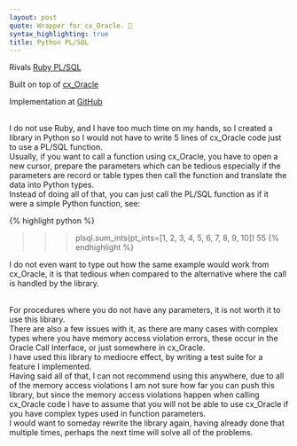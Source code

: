 ```yaml
---
layout: post
quote: Wrapper for cx_Oracle. 🐍
syntax_highlighting: true
title: Python PL/SQL
---
```


Rivals [Ruby PL/SQL](https://github.com/rsim/ruby-plsql)

Built on top of [cx_Oracle](https://pypi.org/project/cx-Oracle/)

Implementation at [GitHub](https://github.com/LatvianPython/python_plsql)

<br>
I do not use Ruby, and I have too much time on my hands, so I created a library in Python
so I would not have to write 5 lines of cx_Oracle code just to use a PL/SQL function. 

<br>
Usually, if you want to call a function using cx_Oracle, you have to open a new cursor, prepare the parameters 
which can be tedious especially if the parameters are record or table types then call the function and translate
the data into Python types.

<br>
Instead of doing all of that, you can just call the PL/SQL function as if it were a simple Python function, see:

{% highlight python %}
>>>plsql.sum_ints(pt_ints=[1, 2, 3, 4, 5, 6, 7, 8, 9, 10])
55
{% endhighlight %}

I do not even want to type out how the same example would work from cx_Oracle, it is that tedious when compared
to the alternative where the call is handled by the library.

<br>
For procedures where you do not have any parameters, it is not worth it to use this library.

<br>
There are also a few issues with it, as there are many cases with complex types where you have memory access violation
errors, these occur in the Oracle Call Interface, or just somewhere in cx_Oracle. 

<br>
I have used this library to mediocre effect, by writing a test suite for a feature I implemented.

<br>
Having said all of that, I can not recommend using this anywhere, due to all of the memory access violations
I am not sure how far you can push this library, but since the memory access violations happen when calling cx_Oracle
code I have to assume that you will not be able to use cx_Oracle if you have complex types used in function parameters.

<br>
I would want to someday rewrite the library again, having already done that multiple times, perhaps the next time
will solve all of the problems.
